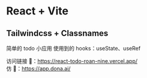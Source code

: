 # React + Vite

## Tailwindcss + Classnames

简单的 todo 小应用
使用到的 hooks：useState、useRef

访问链接 🔗：https://react-todo-roan-nine.vercel.app/
<br/>
仿 🔗：https://app.dona.ai/
